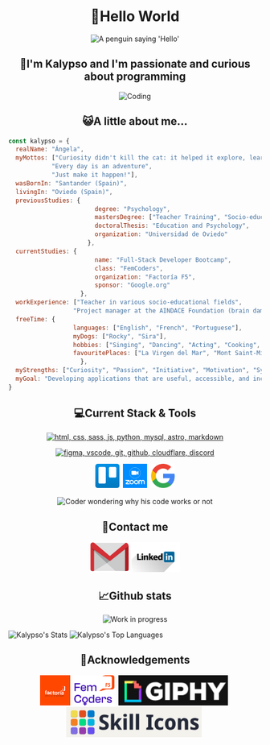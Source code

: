 <h1 align="center">👋Hello World</h2>
<p align="center">
  <img alt="A penguin saying 'Hello'" src="https://media.giphy.com/media/cJSDRt8csBx0A7YFfh/giphy.gif" width="30%" frameBorder="0" class="giphy-embed" allowFullScreen>
</p>

<h2  align="center">🚀I'm Kalypso and I'm passionate and curious about programming</h2>
<p align="center">
  <img alt="Coding" src="https://media.giphy.com/media/v1.Y2lkPTc5MGI3NjExNmswbWQyYXMzeTF2Y2pvM202NnFkbmlxMG5vMmhnYXgwZ3o0M2M2ZCZlcD12MV9pbnRlcm5hbF9naWZfYnlfaWQmY3Q9Zw/26tn33aiTi1jkl6H6/giphy.gif" width="30%" frameBorder="0" class="giphy-embed" allowFullScreen>
</p>
<h2  align="center">😺A little about me...</h2>

```javascript
const kalypso = {
  realName: "Ángela",
  myMottos: ["Curiosity didn't kill the cat: it helped it explore, learn and grow",
            "Every day is an adventure",
            "Just make it happen!"],
  wasBornIn: "Santander (Spain)",
  livingIn: "Oviedo (Spain)",
  previousStudies: {
                        degree: "Psychology",
                        mastersDegree: ["Teacher Training", "Socio-educational Intervention and Research"],
                        doctoralThesis: "Education and Psychology",
                        organization: "Universidad de Oviedo"
                      },
  currentStudies: {
                        name: "Full-Stack Developer Bootcamp",
                        class: "FemCoders",
                        organization: "Factoría F5",
                        sponsor: "Google.org"
                    },
  workExperience: ["Teacher in various socio-educational fields",
                  "Project manager at the AINDACE Foundation (brain damage)"],
  freeTime: {
                  languages: ["English", "French", "Portuguese"],
                  myDogs: ["Rocky", "Sira"],
                  hobbies: ["Singing", "Dancing", "Acting", "Cooking", "Travelling", "Working out"],
                  favouritePlaces: ["La Virgen del Mar", "Mont Saint-Michel", "Saint-Malo", "Monte Naranco"],
                    },
  myStrengths: ["Curiosity", "Passion", "Initiative", "Motivation", "Sympathy", "Teamwork"],
  myGoal: "Developing applications that are useful, accessible, and inclusive in the fields of psychology and education"
}
```

<h2  align="center">💻Current Stack & Tools</h2>

<p align="center">
  <a href="https://skillicons.dev">
    <img src="https://skillicons.dev/icons?i=html,css,sass,js,py,mysql,astro,markdown" alt="html, css, sass, js, python, mysql, astro, markdown">
  </a>
</p>
<p align="center">
  <a href="https://skillicons.dev">
    <img src="https://skillicons.dev/icons?i=figma,vscode,git,github,cloudflare,discord" alt="figma, vscode, git, github, cloudflare, discord">
  </a>
</p>
<p align="center">
    <img src="./logoTrello.png" alt="Trello" height="48px">&nbsp  
    <img src="./logoZoom.png" alt="Zoom" height="48px">&nbsp
    <img src="./logoGoogle.png" alt="Google" height="48px">
</p>
<p align="center">
  <img width="30%" align="center" alt="Coder wondering why his code works or not" src="https://media.giphy.com/media/HLB0nLA36GCCo6JuB5/giphy.gif">
</p>
<h2  align="center">📩Contact me</h2>
  <p align="center">
    <a href="mailto:antunezangela89@gmail.com"><img src="./logo_gmail.png" alt="Send me an email" height="60px"></a>
    <a href="https://www.linkedin.com/in/%C3%A1ngela-ant%C3%BAnez-s%C3%A1nchez-458a8196/"><img src="./logo_linkedin.png" alt="My LinkedIn" height="60px"></a>
  </p>

<h2 align="center">📈Github stats</h2>
<p align="center">
  <img alt="Work in progress" src="https://media.giphy.com/media/VHOF8pfPZOt9p018zw/giphy.gif" width="20%" frameBorder="0" class="giphy-embed" allowFullScreen>
</p>


![Kalypso's Stats](https://github-readme-stats.vercel.app/api?username=Kalypso89&theme=dark&show_icons=true&hide_border=false&count_private=true)
![Kalypso's Top Languages](https://github-readme-stats.vercel.app/api/top-langs/?username=Kalypso89&theme=dark&show_icons=true&hide_border=false&layout=compact)


<h2 align="center">🙏Acknowledgements</h2>
<div align="center">
  <a href="https://factoriaf5.org/"><img src="./otrologo_f5.png" alt="Factoría F5" height="60px"></a>&nbsp
  <a href="https://femcoders.factoriaf5.org/"><img src="./femCoders.png" alt="Fem Coders" height="60px"></a>&nbsp
  <a href="https://giphy.com/"><img src="./giphy.png" alt="Giphy" height="60px"></a>&nbsp
  <a href="https://skillicons.dev/"><img src="./SkillIcons.png" alt="SkillIcons" height="60px"></a>&nbsp
</div>


<!--
**Kalypso89/Kalypso89** is a ✨ _special_ ✨ repository because its `README.md` (this file) appears on your GitHub profile.

Here are some ideas to get you started:

- 🔭 I’m currently working on ...
- 🌱 I’m currently learning ...
- 👯 I’m looking to collaborate on ...
- 🤔 I’m looking for help with ...
- 💬 Ask me about ...
- 📫 How to reach me: ...
- 😄 Pronouns: ...
- ⚡ Fun fact: ...

-->
